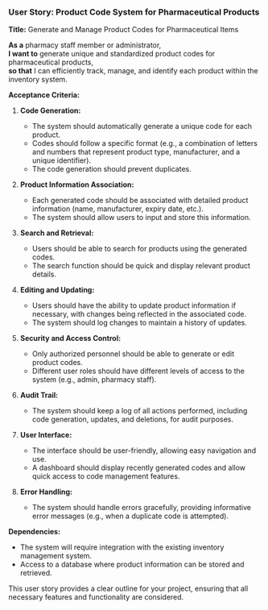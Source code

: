 ### User Story: Product Code System for Pharmaceutical Products

**Title:** Generate and Manage Product Codes for Pharmaceutical Items

**As a** pharmacy staff member or administrator,  
**I want to** generate unique and standardized product codes for pharmaceutical products,  
**so that** I can efficiently track, manage, and identify each product within the inventory system.

**Acceptance Criteria:**

1. **Code Generation:**
   - The system should automatically generate a unique code for each product.
   - Codes should follow a specific format (e.g., a combination of letters and numbers that represent product type, manufacturer, and a unique identifier).
   - The code generation should prevent duplicates.

2. **Product Information Association:**
   - Each generated code should be associated with detailed product information (name, manufacturer, expiry date, etc.).
   - The system should allow users to input and store this information.

3. **Search and Retrieval:**
   - Users should be able to search for products using the generated codes.
   - The search function should be quick and display relevant product details.

4. **Editing and Updating:**
   - Users should have the ability to update product information if necessary, with changes being reflected in the associated code.
   - The system should log changes to maintain a history of updates.

5. **Security and Access Control:**
   - Only authorized personnel should be able to generate or edit product codes.
   - Different user roles should have different levels of access to the system (e.g., admin, pharmacy staff).

6. **Audit Trail:**
   - The system should keep a log of all actions performed, including code generation, updates, and deletions, for audit purposes.

7. **User Interface:**
   - The interface should be user-friendly, allowing easy navigation and use.
   - A dashboard should display recently generated codes and allow quick access to code management features.

8. **Error Handling:**
   - The system should handle errors gracefully, providing informative error messages (e.g., when a duplicate code is attempted).

**Dependencies:**
- The system will require integration with the existing inventory management system.
- Access to a database where product information can be stored and retrieved.

This user story provides a clear outline for your project, ensuring that all necessary features and functionality are considered.
